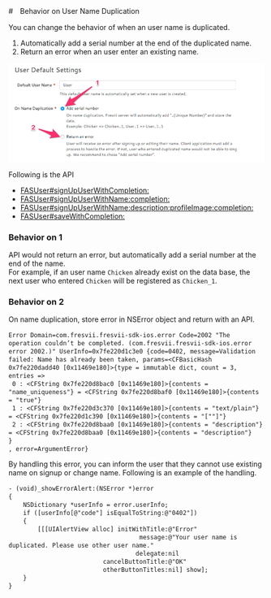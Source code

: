 
#　Behavior on User Name Duplication

You can change the behavior of when an user name is duplicated.   
1. Automatically add a serial number at the end of the duplicated name. 
2. Return an error when an user enter an existing name.  

![duplication_settings](./Images/console_name_duplication.png "On Name Duplication")

Following is the API  
- [FASUser#signUpUserWithCompletion:](./Specs/Spec-User.md#FASAccount.signUpUserWithCompletion)  
- [FASUser#signUpUserWithName:completion:](./Specs/Spec-User.md#FASAccount.signUpUserWithNamecompletion)  
- [FASUser#signUpUserWithName:description:profileImage:completion:](./Specs/Spec-User.md#FASAccount.signUpUserWithNamedescriptionprofileImagecompletion)  
- [FASUser#saveWithCompletion:](./Specs/Spec-User.md#FASLoginUser.saveWithCompletion)

### Behavior on 1
API would not return an error, but automatically add a serial number at the end of the name.  
For example, if an user name `Chicken` already exist on the data base, the next user who entered `Chicken` will be registered as `Chicken_1`.

### Behavior on 2
On name duplication, store error in NSError object and return with an API.

```
Error Domain=com.fresvii.fresvii-sdk-ios.error Code=2002 "The operation couldn’t be completed. (com.fresvii.fresvii-sdk-ios.error error 2002.)" UserInfo=0x7fe220d1c3e0 {code=0402, message=Validation failed: Name has already been taken, params=<CFBasicHash 0x7fe220dadd40 [0x11469e180]>{type = immutable dict, count = 3,
entries =>
 0 : <CFString 0x7fe220d8bac0 [0x11469e180]>{contents = "name_uniqueness"} = <CFString 0x7fe220d8baf0 [0x11469e180]>{contents = "true"}
 1 : <CFString 0x7fe220d3c370 [0x11469e180]>{contents = "text/plain"} = <CFString 0x7fe220d1c390 [0x11469e180]>{contents = "[""]"}
 2 : <CFString 0x7fe220d8baa0 [0x11469e180]>{contents = "description"} = <CFString 0x7fe220d8baa0 [0x11469e180]>{contents = "description"}
}
, error=ArgumentError}
```

By handling this error, you can inform the user that they cannot use existing name on signup or change name. 
Following is an example of the handling.

```obj-c
- (void)_showErrorAlert:(NSError *)error
{
    NSDictionary *userInfo = error.userInfo;
    if ([userInfo[@"code"] isEqualToString:@"0402"])
    {
        [[[UIAlertView alloc] initWithTitle:@"Error"
                                    message:@"Your user name is duplicated. Please use other user name."
                                   delegate:nil
                          cancelButtonTitle:@"OK"
                          otherButtonTitles:nil] show];
    }
}
```
